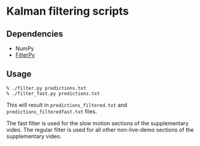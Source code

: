 # Kalman filtering scripts

## Dependencies
 - NumPy
 - [FilterPy](https://github.com/rlabbe/filterpy)

## Usage
```
% ./filter.py predictions.txt
% ./filter_fast.py predictions.txt
```

This will result in `predictions_filtered.txt` and `predictions_filteredfast.txt` files.

The fast filter is used for the slow motion sections of the supplementary video.
The regular filter is used for all other non-live-demo sections of the supplementary video.
